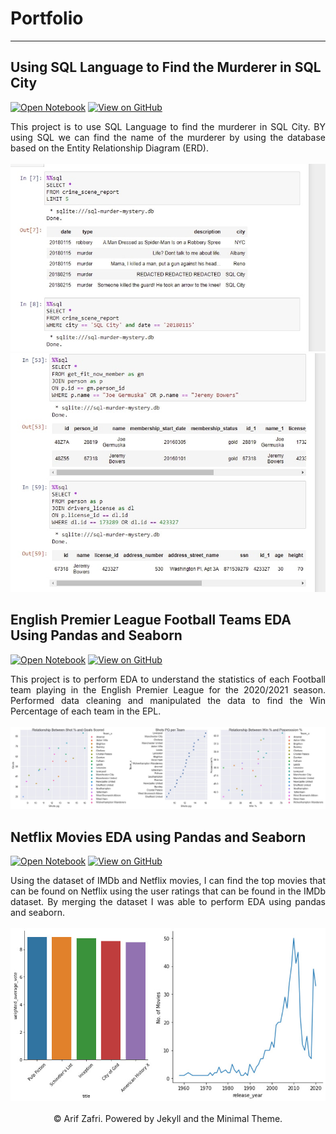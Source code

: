 # Portfolio
---
## Using SQL Language to Find the Murderer in SQL City
[![Open Notebook](https://img.shields.io/badge/Jupyter-Open_Notebook-blue?logo=Jupyter)](https://github.com/arifzafri106/sql-mystery/blob/main/sqlmurdermystery.ipynb)
[![View on GitHub](https://img.shields.io/badge/GitHub-View_on_GitHub-blue?logo=GitHub)](https://github.com/arifzafri106/sql-mystery)

<div style="text-align: justify">This project is to use SQL Language to find the murderer in SQL City. BY using SQL we can find the name of the murderer by using the database based on the Entity Relationship Diagram (ERD).</div>
<br>
<img src="images/sql1.jpg"/>
<img src="images/sql2.jpg"/>
<br>

## English Premier League Football Teams EDA Using Pandas and Seaborn
[![Open Notebook](https://img.shields.io/badge/Jupyter-Open_Notebook-blue?logo=Jupyter)](https://github.com/arifzafri106/EPL-teams-EDA/blob/main/jupyter/EPL_results%20(1).ipynb)
[![View on GitHub](https://img.shields.io/badge/GitHub-View_on_GitHub-blue?logo=GitHub)](https://github.com/arifzafri106/EPL-teams-EDA)

<div style="text-align: justify">This project is to perform EDA to understand the statistics of each Football team playing in the English Premier League for the 2020/2021 season. Performed data cleaning and manipulated the data to find the Win Percentage of each team in the EPL. </div>
<br>
<img src="images/graphs EPl.jpg"/>
<br>



## Netflix Movies EDA using Pandas and Seaborn
[![Open Notebook](https://img.shields.io/badge/Jupyter-Open_Notebook-blue?logo=Jupyter)](https://github.com/arifzafri106/Best-Movies-on-Netflix-based-on-IMDB-ratings/blob/main/jupyter_notebook/Netflix%20Movies%20on%20IMDB.ipynb)
[![View on GitHub](https://img.shields.io/badge/GitHub-View_on_GitHub-blue?logo=GitHub)](https://github.com/arifzafri106/Best-Movies-on-Netflix-based-on-IMDB-ratings)

<div style="text-align: justify">Using the dataset of IMDb and Netflix movies, I can find the top movies that can be found on Netflix using the user ratings that can be found in the IMDb dataset. By merging the dataset I was able to perform EDA using pandas and seaborn. </div>
<br>
<center><img src="images/graphs.jpg"/></center>
<br>
<center>© Arif Zafri. Powered by Jekyll and the Minimal Theme.</center>
